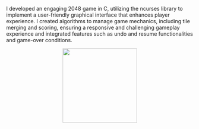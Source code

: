 I developed an engaging 2048 game in C, utilizing the ncurses library to implement a user-friendly graphical interface that enhances player experience.
I created algorithms to manage game mechanics, including tile merging and scoring, ensuring a responsive and challenging gameplay experience and integrated features such as undo and resume
functionalities and game-over conditions.
<p align="center">
    <img width="200" src="(https://github.com/user-attachments/assets/47207d18-fa5a-4e29-90b4-4a3dbd7df3ef">
</p>
